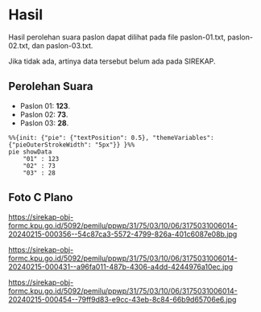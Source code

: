 # Hasil

Hasil perolehan suara paslon dapat dilihat pada file paslon-01.txt, paslon-02.txt, dan paslon-03.txt.

Jika tidak ada, artinya data tersebut belum ada pada SIREKAP.

## Perolehan Suara

 * Paslon 01: **123**.
 * Paslon 02: **73**.
 * Paslon 03: **28**.

```mermaid
%%{init: {"pie": {"textPosition": 0.5}, "themeVariables": {"pieOuterStrokeWidth": "5px"}} }%%
pie showData
    "01" : 123
    "02" : 73
    "03" : 28
```
## Foto C Plano

https://sirekap-obj-formc.kpu.go.id/5092/pemilu/ppwp/31/75/03/10/06/3175031006014-20240215-000356--54c87ca3-5572-4799-826a-401c6087e08b.jpg

https://sirekap-obj-formc.kpu.go.id/5092/pemilu/ppwp/31/75/03/10/06/3175031006014-20240215-000431--a96fa011-487b-4306-a4dd-4244976a10ec.jpg

https://sirekap-obj-formc.kpu.go.id/5092/pemilu/ppwp/31/75/03/10/06/3175031006014-20240215-000454--79ff9d83-e9cc-43eb-8c84-66b9d65706e6.jpg
